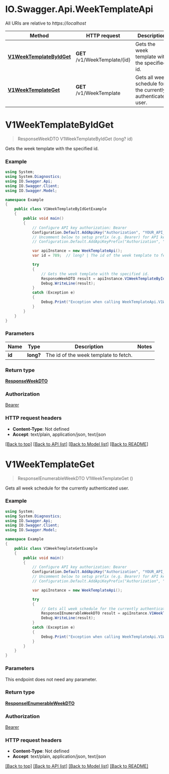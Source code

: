 # IO.Swagger.Api.WeekTemplateApi

All URIs are relative to *https://localhost*

Method | HTTP request | Description
------------- | ------------- | -------------
[**V1WeekTemplateByIdGet**](WeekTemplateApi.md#v1weektemplatebyidget) | **GET** /v1/WeekTemplate/{id} | Gets the week template with the specified id.
[**V1WeekTemplateGet**](WeekTemplateApi.md#v1weektemplateget) | **GET** /v1/WeekTemplate | Gets all week schedule for the currently authenticated user.


<a name="v1weektemplatebyidget"></a>
# **V1WeekTemplateByIdGet**
> ResponseWeekDTO V1WeekTemplateByIdGet (long? id)

Gets the week template with the specified id.

### Example
```csharp
using System;
using System.Diagnostics;
using IO.Swagger.Api;
using IO.Swagger.Client;
using IO.Swagger.Model;

namespace Example
{
    public class V1WeekTemplateByIdGetExample
    {
        public void main()
        {
            // Configure API key authorization: Bearer
            Configuration.Default.AddApiKey("Authorization", "YOUR_API_KEY");
            // Uncomment below to setup prefix (e.g. Bearer) for API key, if needed
            // Configuration.Default.AddApiKeyPrefix("Authorization", "Bearer");

            var apiInstance = new WeekTemplateApi();
            var id = 789;  // long? | The id of the week template to fetch.

            try
            {
                // Gets the week template with the specified id.
                ResponseWeekDTO result = apiInstance.V1WeekTemplateByIdGet(id);
                Debug.WriteLine(result);
            }
            catch (Exception e)
            {
                Debug.Print("Exception when calling WeekTemplateApi.V1WeekTemplateByIdGet: " + e.Message );
            }
        }
    }
}
```

### Parameters

Name | Type | Description  | Notes
------------- | ------------- | ------------- | -------------
 **id** | **long?**| The id of the week template to fetch. | 

### Return type

[**ResponseWeekDTO**](ResponseWeekDTO.md)

### Authorization

[Bearer](../README.md#Bearer)

### HTTP request headers

 - **Content-Type**: Not defined
 - **Accept**: text/plain, application/json, text/json

[[Back to top]](#) [[Back to API list]](../README.md#documentation-for-api-endpoints) [[Back to Model list]](../README.md#documentation-for-models) [[Back to README]](../README.md)

<a name="v1weektemplateget"></a>
# **V1WeekTemplateGet**
> ResponseIEnumerableWeekDTO V1WeekTemplateGet ()

Gets all week schedule for the currently authenticated user.

### Example
```csharp
using System;
using System.Diagnostics;
using IO.Swagger.Api;
using IO.Swagger.Client;
using IO.Swagger.Model;

namespace Example
{
    public class V1WeekTemplateGetExample
    {
        public void main()
        {
            // Configure API key authorization: Bearer
            Configuration.Default.AddApiKey("Authorization", "YOUR_API_KEY");
            // Uncomment below to setup prefix (e.g. Bearer) for API key, if needed
            // Configuration.Default.AddApiKeyPrefix("Authorization", "Bearer");

            var apiInstance = new WeekTemplateApi();

            try
            {
                // Gets all week schedule for the currently authenticated user.
                ResponseIEnumerableWeekDTO result = apiInstance.V1WeekTemplateGet();
                Debug.WriteLine(result);
            }
            catch (Exception e)
            {
                Debug.Print("Exception when calling WeekTemplateApi.V1WeekTemplateGet: " + e.Message );
            }
        }
    }
}
```

### Parameters
This endpoint does not need any parameter.

### Return type

[**ResponseIEnumerableWeekDTO**](ResponseIEnumerableWeekDTO.md)

### Authorization

[Bearer](../README.md#Bearer)

### HTTP request headers

 - **Content-Type**: Not defined
 - **Accept**: text/plain, application/json, text/json

[[Back to top]](#) [[Back to API list]](../README.md#documentation-for-api-endpoints) [[Back to Model list]](../README.md#documentation-for-models) [[Back to README]](../README.md)

